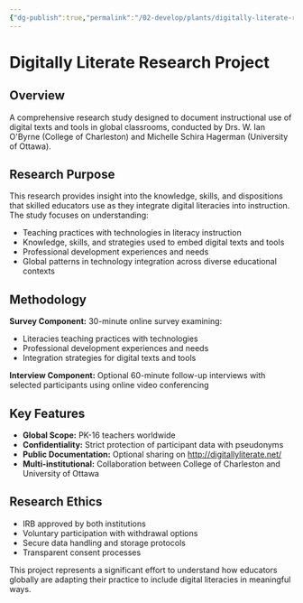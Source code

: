 ```yaml
---
{"dg-publish":true,"permalink":"/02-develop/plants/digitally-literate-research-project/","title":"Digitally Literate Research Project","tags":["research","digital-literacy","instrument-design","education-technology","survey-research"]}
---
```



# Digitally Literate Research Project

## Overview
A comprehensive research study designed to document instructional use of digital texts and tools in global classrooms, conducted by Drs. W. Ian O'Byrne (College of Charleston) and Michelle Schira Hagerman (University of Ottawa).

## Research Purpose
This research provides insight into the knowledge, skills, and dispositions that skilled educators use as they integrate digital literacies into instruction. The study focuses on understanding:

- Teaching practices with technologies in literacy instruction
- Knowledge, skills, and strategies used to embed digital texts and tools
- Professional development experiences and needs
- Global patterns in technology integration across diverse educational contexts

## Methodology
**Survey Component:** 30-minute online survey examining:
- Literacies teaching practices with technologies
- Professional development experiences and needs
- Integration strategies for digital texts and tools

**Interview Component:** Optional 60-minute follow-up interviews with selected participants using online video conferencing

## Key Features
- **Global Scope:** PK-16 teachers worldwide
- **Confidentiality:** Strict protection of participant data with pseudonyms
- **Public Documentation:** Optional sharing on http://digitallyliterate.net/
- **Multi-institutional:** Collaboration between College of Charleston and University of Ottawa

## Research Ethics
- IRB approved by both institutions
- Voluntary participation with withdrawal options
- Secure data handling and storage protocols
- Transparent consent processes

This project represents a significant effort to understand how educators globally are adapting their practice to include digital literacies in meaningful ways.
